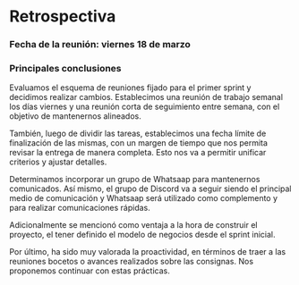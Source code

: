 # Retrospectiva
### Fecha de la reunión: viernes 18 de marzo

### Principales conclusiones

Evaluamos el esquema de reuniones fijado para el primer sprint y decidimos realizar cambios. Establecimos una reunión de trabajo semanal los días viernes y una reunión corta de seguimiento entre semana, con el objetivo de mantenernos alineados.

También, luego de dividir las tareas, establecimos una fecha límite de finalización de las mismas, con un margen de tiempo que nos permita revisar la entrega de manera completa. Esto nos va a permitir unificar criterios y ajustar detalles. 

Determinamos incorporar un grupo de Whatsaap para mantenernos comunicados. Así mismo, el grupo de Discord va a seguir siendo el principal medio de comunicación y Whatsaap será utilizado como complemento y para realizar comunicaciones rápidas. 

Adicionalmente se mencionó como ventaja a la hora de construir el proyecto, el tener definido el modelo de negocios desde el sprint inicial. 

Por último, ha sido muy valorada la proactividad, en términos de traer a las reuniones bocetos o avances realizados sobre las consignas. Nos proponemos continuar con estas prácticas.
